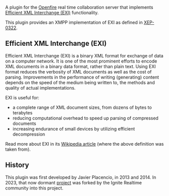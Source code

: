 A plugin for the [Openfire](https://www.igniterealtime.org/projects/openfire/) real time collaboration server that 
implements [Efficient XML Interchange (EXI)](https://www.w3.org/TR/exi/) functionality.

This plugin provides an XMPP implementation of EXI as defined in [XEP-0322](https://xmpp.org/extensions/xep-0322.html).

## Efficient XML Interchange (EXI)

Efficient XML Interchange (EXI) is a binary XML format for exchange of data on a computer network. It is one of the most
prominent efforts to encode XML documents in a binary data format, rather than plain text. Using EXI format reduces the
verbosity of XML documents as well as the cost of parsing. Improvements in the performance of writing (generating) 
content depends on the speed of the medium being written to, the methods and quality of actual implementations.

EXI is useful for:

- a complete range of XML document sizes, from dozens of bytes to terabytes
- reducing computational overhead to speed up parsing of compressed documents
- increasing endurance of small devices by utilizing efficient decompression

Read more about EXI in its [Wikipedia article](https://en.wikipedia.org/wiki/Efficient_XML_Interchange) (where the above
definition was taken from).

## History

This plugin was first developed by Javier Placencio, in 2013 and 2014. In 2023, that now dormant 
[project](https://github.com/javpla/openfire) was forked by the Ignite Realtime community into this project.

